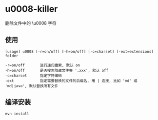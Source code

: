 # u0008-killer
删除文件中的 \u0008 字符

## 使用
```
[usage] u0008 [-r=on/off] [-h=on/off] [-c=charset] [-ext=extensions] folder

-r=on/off       进行递归搜索, 默认 on
-h=on/off       是否搜索隐藏文件夹 '.xxx', 默认 off
-c=charset      指定字符编码
-ext            指定需要替换的文件的后缀名, 用 | 连接, 比如 'md' 或 'md|java', 默认替换所有文件
```

## 编译安装
```
mvn install
```
